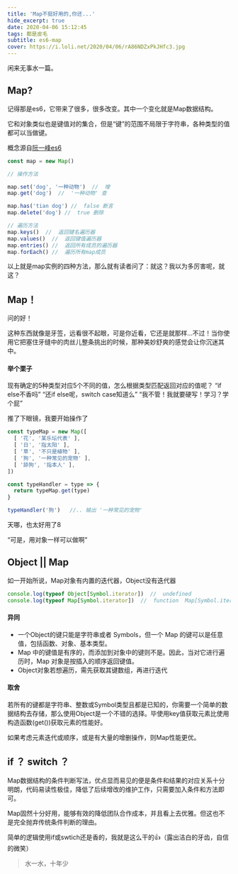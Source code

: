 ```yaml
---
title: 'Map不挺好用的,你还...'
hide_excerpt: true
date: 2020-04-06 15:12:45
tags: 都是皮毛
subtitle: es6-map
cover: https://i.loli.net/2020/04/06/rA86NDZxPkJHfc3.jpg
---
```


闲来无事水一篇。

## Map?

记得那是es6，它带来了很多，很多改变。其中一个变化就是Map数据结构。

它和对象类似也是键值对的集合，但是“键”的范围不局限于字符串，各种类型的值都可以当做键。

概念源自[阮一峰es6](https://es6.ruanyifeng.com/#docs/set-map#Map)

```js
const map = new Map()

// 操作方法

map.set('dog', '一种动物')  //  增
map.get('dog')  //  '一种动物' 查

map.has('tian dog') //  false 断言
map.delete('dog') //  true 删除

// 遍历方法
map.keys()  //  返回键名遍历器
map.values()  //  返回键值遍历器
map.entries() //  返回所有成员的遍历器
map.forEach() //  遍历所有map成员
```

以上就是map实例的四种方法，那么就有读者问了：就这？我以为多厉害呢，就这？

## Map！

问的好！

这种东西就像是牙签，远看很不起眼，可是你近看，它还是就那样...不过！当你使用它把塞住牙缝中的肉丝儿整条挑出的时候，那种美妙舒爽的感觉会让你沉迷其中。

#### 举个栗子

现有确定的5种类型对应5个不同的值，怎么根据类型匹配返回对应的值呢？
“if else不香吗”
“还if else呢，switch case知道么”
“我不管！我就要硬写！学习？学个屁”

推了下眼镜，我要开始操作了
```js
const typeMap = new Map([
  [ '花', '某乐坛代表' ],
  [ '日', '指太阳' ],
  [ '草', '不只是植物' ],
  [ '狗', '一种常见的宠物' ],
  [ '舔狗', '指本人' ],
])

const typeHandler = type => {
  return typeMap.get(type)
}

typeHandler('狗')   //.. 输出 '一种常见的宠物'

```

天哪，也太好用了8

“可是，用对象一样可以做啊”

## Object || Map

如一开始所说，Map对象有内置的迭代器，Object没有迭代器

```js
console.log(typeof Object[Symbol.iterator])  //  undefined
console.log(typeof Map[Symbol.iterator])  //  function  Map[Symbol.iterator] == Map.entries()
```

#### 异同

- 一个Object的键只能是字符串或者 Symbols，但一个 Map 的键可以是任意值，包括函数、对象、基本类型。
- Map 中的键值是有序的，而添加到对象中的键则不是。因此，当对它进行遍历时，Map 对象是按插入的顺序返回键值。
- Object对象若想遍历，需先获取其键数组，再进行迭代

#### 取舍

若所有的键都是字符串、整数或Symbol类型且都是已知的，你需要一个简单的数据结构去存储，那么使用Object是一个不错的选择。毕使用key值获取元素比使用构造函数(get())获取元素的性能好。

如果考虑元素迭代或顺序，或是有大量的增删操作，则Map性能更优。

## if ？ switch ？

Map数据结构的条件判断写法，优点显而易见的便是条件和结果的对应关系十分明朗，代码易读性极佳，降低了后续增改的维护工作，只需要加入条件和方法即可。

Map固然十分好用，能够有效的降低团队合作成本，并且看上去优雅。但这也不是完全抛弃传统条件判断的理由。

简单的逻辑使用if或swtich还是香的，我就是这么干的👍（露出洁白的牙齿，自信的微笑）

> 水一水，十年少

